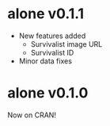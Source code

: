 # alone v0.1.1

* New features added
  * Survivalist image URL
  * Survivalist ID
* Minor data fixes


# alone v0.1.0

Now on CRAN!

